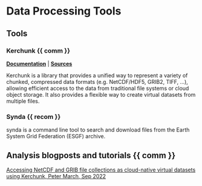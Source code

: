 # Data Processing Tools

## Tools

### Kerchunk  {{ comm }}

[**Documentation**][kerchunk-doc] | 
[**Sources**][kerchunk-source]

Kerchunk is a library that provides a unified way to represent a variety of chunked, compressed data formats (e.g. NetCDF/HDF5, GRIB2, TIFF, …), allowing efficient access to the data from traditional file systems or cloud object storage. It also provides a flexible way to create virtual datasets from multiple files.

### Synda  {{ recom }}

synda is a command line tool to search and download files from the Earth System Grid Federation (ESGF) archive.

## Analysis blogposts and tutorials  {{ comm }}

[Accessing NetCDF and GRIB file collections as cloud-native virtual datasets using Kerchunk, Peter March, Sep 2022](https://medium.com/pangeo/accessing-netcdf-and-grib-file-collections-as-cloud-native-virtual-datasets-using-kerchunk-625a2d0a9191)


[kerchunk-doc]: https://fsspec.github.io/kerchunk/
[kerchunk-source]:  https://github.com/fsspec/kerchunk

